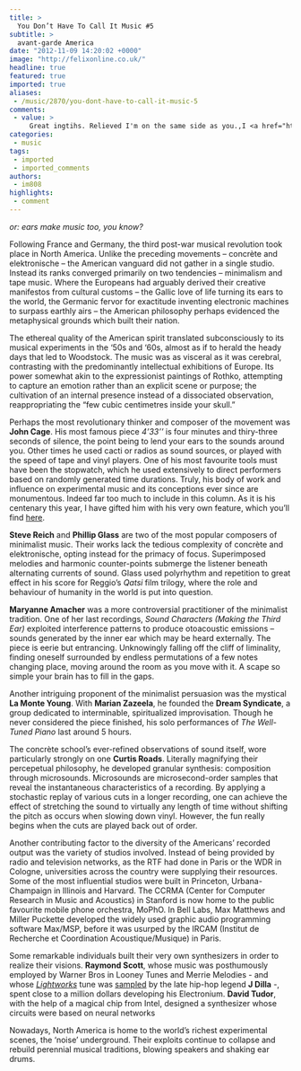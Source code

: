 ```yaml
---
title: >
  You Don’t Have To Call It Music #5
subtitle: >
  avant-garde America
date: "2012-11-09 14:20:02 +0000"
image: "http://felixonline.co.uk/"
headline: true
featured: true
imported: true
aliases:
 - /music/2870/you-dont-have-to-call-it-music-5
comments:
 - value: >
     Great ingtihs. Relieved I'm on the same side as you.,I <a href="http://ytdctu.com">recokn</a> you are quite dead on with that.
categories:
 - music
tags:
 - imported
 - imported_comments
authors:
 - im808
highlights:
 - comment
---
```


_or: ears make music too, you know?_

Following France and Germany, the third post-war musical revolution took place in North America. Unlike the preceding movements – concrète and elektronische – the American vanguard did not gather in a single studio. Instead its ranks converged primarily on two tendencies – minimalism and tape music. Where the Europeans had arguably derived their creative manifestos from cultural customs – the Gallic love of life turning its ears to the world, the Germanic fervor for exactitude inventing electronic machines to surpass earthly airs – the American philosophy perhaps evidenced the metaphysical grounds which built their nation.

The ethereal quality of the American spirit translated subconsciously to its musical experiments in the ‘50s and ‘60s, almost as if to herald the heady days that led to Woodstock. The music was as visceral as it was cerebral, contrasting with the predominantly intellectual exhibitions of Europe. Its power somewhat akin to the expressionist paintings of Rothko, attempting to capture an emotion rather than an explicit scene or purpose; the cultivation of an internal presence instead of a dissociated observation, reappropriating the “few cubic centimetres inside your skull.”

Perhaps the most revolutionary thinker and composer of the movement was __John Cage__. His most famous piece _4’33’’_ is four minutes and thiry-three seconds of silence, the point being to lend your ears to the sounds around you. Other times he used cacti or radios as sound sources, or played with the speed of tape and vinyl players. One of his most favourite tools must have been the stopwatch, which he used extensively to direct performers based on randomly generated time durations. Truly, his body of work and influence on experimental music and its conceptions ever since are monumentous. Indeed far too much to include in this column. As it is his centenary this year, I have gifted him with his very own feature, which you’ll find [here](http://felixonline.co.uk/music/2865/happy-birthday-john-cage/).

__Steve Reich__ and __Phillip Glass__ are two of the most popular composers of minimalist music. Their works lack the tedious complexity of concrète and elektronische, opting instead for the primacy of focus. Superimposed melodies and harmonic counter-points submerge the listener beneath alternating currents of sound. Glass used polyrhythm and repetition to great effect in his score for Reggio’s _Qatsi_ film trilogy, where the role and behaviour of humanity in the world is put into question.

__Maryanne Amacher__ was a more controversial practitioner of the minimalist tradition. One of her last recordings, _Sound Characters (Making the Third Ear)_ exploited interference patterns to produce otoacoustic emissions – sounds generated by the inner ear which may be heard externally. The piece is eerie but entrancing. Unknowingly falling off the cliff of liminality, finding oneself surrounded by endless permutations of a few notes changing place, moving around the room as you move with it. A scape so simple your brain has to fill in the gaps.

Another intriguing proponent of the minimalist persuasion was the mystical __La Monte Young__. With __Marian Zazeela__, he founded the __Dream Syndicate__, a group dedicated to interminable, spiritualized improvisation. Though he never considered the piece finished, his solo performances of _The Well-Tuned Piano_ last around 5 hours.

The concrète school’s ever-refined observations of sound itself, wore particularly strongly on one __Curtis Roads__. Literally magnifying their percepetual philosophy, he developed granular synthesis: composition through microsounds. Microsounds are microsecond-order samples that reveal the instantaneous characteristics of a recording. By applying a stochastic replay of various cuts in a longer recording, one can achieve the effect of stretching the sound to virtually any length of time without shifting the pitch as occurs when slowing down vinyl. However, the fun really begins when the cuts are played back out of order.

Another contributing factor to the diversity of the Americans’ recorded output was the variety of studios involved. Instead of being provided by radio and television networks, as the RTF had done in Paris or the WDR in Cologne, universities across the country were supplying their resources. Some of the most influential studios were built in Princeton, Urbana-Champaign in Illinois and Harvard. The CCRMA (Center for Computer Research in Music and Acoustics) in Stanford is now home to the public favourite mobile phone orchestra, MoPhO. In Bell Labs, Max Matthews and Miller Puckette developed the widely used graphic audio programming software Max/MSP, before it was usurped by the IRCAM (Institut de Recherche et Coordination Acoustique/Musique) in Paris.

Some remarkable individuals built their very own synthesizers in order to realize their visions. __Raymond Scott__, whose music was posthumously employed by Warner Bros in Looney Tunes and Merrie Melodies - and whose [_Lightworks_](http://www.youtube.com/watch?v=rWbzAa_c1VY) tune was [sampled](http://www.youtube.com/watch?v=xLf6hzkeXbg) by the late hip-hop legend __J Dilla__ -, spent close to a million dollars developing his Electronium. __David Tudor__, with the help of a magical chip from Intel, designed a synthesizer whose circuits were based on neural networks

Nowadays, North America is home to the world’s richest experimental scenes, the ‘noise’ underground. Their exploits continue to collapse and rebuild perennial musical traditions, blowing speakers and shaking ear drums.
